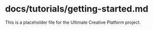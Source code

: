 # docs/tutorials/getting-started.md

This is a placeholder file for the Ultimate Creative Platform project.
